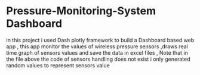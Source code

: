 # Pressure-Monitoring-System Dashboard
in this project i used Dash plotly framework to build a Dashboard based web app , this app monitor the values of wireless pressure sensors ,draws real time graph of sensors values and save the data in excel files , Note that in the file above the code of sensors handling does not exist i only generated random values to represent sensors value 

